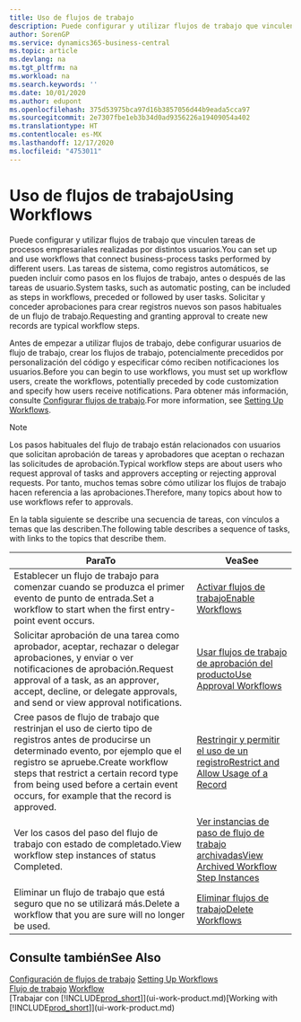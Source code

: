 ```yaml
---
title: Uso de flujos de trabajo
description: Puede configurar y utilizar flujos de trabajo que vinculen tareas de procesos empresariales realizadas por distintos usuarios. Conozca los diferentes pasos que debe seguir para comenzar a usar los flujos de trabajo.
author: SorenGP
ms.service: dynamics365-business-central
ms.topic: article
ms.devlang: na
ms.tgt_pltfrm: na
ms.workload: na
ms.search.keywords: ''
ms.date: 10/01/2020
ms.author: edupont
ms.openlocfilehash: 375d53975bca97d16b3857056d44b9eada5cca97
ms.sourcegitcommit: 2e7307fbe1eb3b34d0ad9356226a19409054a402
ms.translationtype: HT
ms.contentlocale: es-MX
ms.lasthandoff: 12/17/2020
ms.locfileid: "4753011"
---
```

# <a name="using-workflows"></a><span data-ttu-id="4277a-104">Uso de flujos de trabajo</span><span class="sxs-lookup"><span data-stu-id="4277a-104">Using Workflows</span></span>
<span data-ttu-id="4277a-105">Puede configurar y utilizar flujos de trabajo que vinculen tareas de procesos empresariales realizadas por distintos usuarios.</span><span class="sxs-lookup"><span data-stu-id="4277a-105">You can set up and use workflows that connect business-process tasks performed by different users.</span></span> <span data-ttu-id="4277a-106">Las tareas de sistema, como registros automáticos, se pueden incluir como pasos en los flujos de trabajo, antes o después de las tareas de usuario.</span><span class="sxs-lookup"><span data-stu-id="4277a-106">System tasks, such as automatic posting, can be included as steps in workflows, preceded or followed by user tasks.</span></span> <span data-ttu-id="4277a-107">Solicitar y conceder aprobaciones para crear registros nuevos son pasos habituales de un flujo de trabajo.</span><span class="sxs-lookup"><span data-stu-id="4277a-107">Requesting and granting approval to create new records are typical workflow steps.</span></span>  

 <span data-ttu-id="4277a-108">Antes de empezar a utilizar flujos de trabajo, debe configurar usuarios de flujo de trabajo, crear los flujos de trabajo, potencialmente precedidos por personalización del código y especificar cómo reciben notificaciones los usuarios.</span><span class="sxs-lookup"><span data-stu-id="4277a-108">Before you can begin to use workflows, you must set up workflow users, create the workflows, potentially preceded by code customization and specify how users receive notifications.</span></span> <span data-ttu-id="4277a-109">Para obtener más información, consulte [Configurar flujos de trabajo](across-set-up-workflows.md).</span><span class="sxs-lookup"><span data-stu-id="4277a-109">For more information, see [Setting Up Workflows](across-set-up-workflows.md).</span></span>  

> [!NOTE]  
>  <span data-ttu-id="4277a-110">Los pasos habituales del flujo de trabajo están relacionados con usuarios que solicitan aprobación de tareas y aprobadores que aceptan o rechazan las solicitudes de aprobación.</span><span class="sxs-lookup"><span data-stu-id="4277a-110">Typical workflow steps are about users who request approval of tasks and approvers accepting or rejecting approval requests.</span></span> <span data-ttu-id="4277a-111">Por tanto, muchos temas sobre cómo utilizar los flujos de trabajo hacen referencia a las aprobaciones.</span><span class="sxs-lookup"><span data-stu-id="4277a-111">Therefore, many topics about how to use workflows refer to approvals.</span></span>  

 <span data-ttu-id="4277a-112">En la tabla siguiente se describe una secuencia de tareas, con vínculos a temas que las describen.</span><span class="sxs-lookup"><span data-stu-id="4277a-112">The following table describes a sequence of tasks, with links to the topics that describe them.</span></span>  

|<span data-ttu-id="4277a-113">**Para**</span><span class="sxs-lookup"><span data-stu-id="4277a-113">**To**</span></span>|<span data-ttu-id="4277a-114">**Vea**</span><span class="sxs-lookup"><span data-stu-id="4277a-114">**See**</span></span>|  
|------------|-------------|  
|<span data-ttu-id="4277a-115">Establecer un flujo de trabajo para comenzar cuando se produzca el primer evento de punto de entrada.</span><span class="sxs-lookup"><span data-stu-id="4277a-115">Set a workflow to start when the first entry-point event occurs.</span></span>|[<span data-ttu-id="4277a-116">Activar flujos de trabajo</span><span class="sxs-lookup"><span data-stu-id="4277a-116">Enable Workflows</span></span>](across-how-to-enable-workflows.md)|  
|<span data-ttu-id="4277a-117">Solicitar aprobación de una tarea como aprobador, aceptar, rechazar o delegar aprobaciones, y enviar o ver notificaciones de aprobación.</span><span class="sxs-lookup"><span data-stu-id="4277a-117">Request approval of a task, as an approver, accept, decline, or delegate approvals, and send or view approval notifications.</span></span>|[<span data-ttu-id="4277a-118">Usar flujos de trabajo de aprobación del producto</span><span class="sxs-lookup"><span data-stu-id="4277a-118">Use Approval Workflows</span></span>](across-how-use-approval-workflows.md)|  
|<span data-ttu-id="4277a-119">Cree pasos de flujo de trabajo que restrinjan el uso de cierto tipo de registros antes de producirse un determinado evento, por ejemplo que el registro se apruebe.</span><span class="sxs-lookup"><span data-stu-id="4277a-119">Create workflow steps that restrict a certain record type from being used before a certain event occurs, for example that the record is approved.</span></span>|[<span data-ttu-id="4277a-120">Restringir y permitir el uso de un registro</span><span class="sxs-lookup"><span data-stu-id="4277a-120">Restrict and Allow Usage of a Record</span></span>](across-how-to-restrict-and-allow-usage-of-a-record.md)|  
|<span data-ttu-id="4277a-121">Ver los casos del paso del flujo de trabajo con estado de completado.</span><span class="sxs-lookup"><span data-stu-id="4277a-121">View workflow step instances of status Completed.</span></span>|[<span data-ttu-id="4277a-122">Ver instancias de paso de flujo de trabajo archivadas</span><span class="sxs-lookup"><span data-stu-id="4277a-122">View Archived Workflow Step Instances</span></span>](across-how-to-view-archived-workflow-step-instances.md)|  
|<span data-ttu-id="4277a-123">Eliminar un flujo de trabajo que está seguro que no se utilizará más.</span><span class="sxs-lookup"><span data-stu-id="4277a-123">Delete a workflow that you are sure will no longer be used.</span></span>|[<span data-ttu-id="4277a-124">Eliminar flujos de trabajo</span><span class="sxs-lookup"><span data-stu-id="4277a-124">Delete Workflows</span></span>](across-how-to-delete-workflows.md)|  

## <a name="see-also"></a><span data-ttu-id="4277a-125">Consulte también</span><span class="sxs-lookup"><span data-stu-id="4277a-125">See Also</span></span>  
<span data-ttu-id="4277a-126">[Configuración de flujos de trabajo](across-set-up-workflows.md) </span><span class="sxs-lookup"><span data-stu-id="4277a-126">[Setting Up Workflows](across-set-up-workflows.md) </span></span>  
<span data-ttu-id="4277a-127">[Flujo de trabajo](across-workflow.md) </span><span class="sxs-lookup"><span data-stu-id="4277a-127">[Workflow](across-workflow.md) </span></span>  
<span data-ttu-id="4277a-128">[Trabajar con [!INCLUDE[prod_short](includes/prod_short.md)]](ui-work-product.md)</span><span class="sxs-lookup"><span data-stu-id="4277a-128">[Working with [!INCLUDE[prod_short](includes/prod_short.md)]](ui-work-product.md)</span></span>
